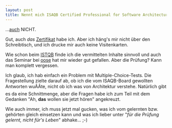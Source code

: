 ```yaml
---
layout: post
title: Nennt mich ISAQB Certified Professional for Software Architecture, Foundation Level
---
```


...[auch][0] NICHT.

Gut, auch *das* [Zertifikat][1] habe ich. Aber ich häng's mir nicht über den
Schreibtisch, und ich drucke mir auch keine Visitenkarten.

Wie schon beim [ISTQB][0] finde ich die vermittelten Inhalte sinnvoll
und auch das Seminar bei [oose][2] hat mir wieder gut gefallen. Aber die
Prüfung? Kann man komplett vergessen.

Ich glaub, ich hab einfach ein Problem mit Multiple-Choice-Tests. Die
Fragestellung zielte darauf ab, ob ich die vom ISAQB-Board gewollten
Antworten wuÃÂte, nicht ob ich was von Architektur verstehe. Natürlich
gibt es da eine Schnittmenge, aber die Fragen habe ich zum Teil mit dem
Gedanken "Ah, **das** wollen sie jetzt hören" angekreuzt.

Wie auch immer, ich muss jetzt mal gucken, was ich vom gelernten bzw.
gehörten gleich einsetzen kann und was ich lieber unter "*für die
Prüfung gelernt, nicht für's Leben*" abhake... ;-)


[0]: /2009/07/10/nennt-mich-istqb-certified-tester-foundation-level/
[1]: http://www.isaqb.org/
[2]: http://oose.de/

